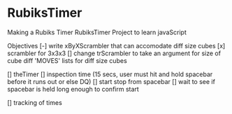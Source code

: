 # RubiksTimer
Making a Rubiks Timer
RubiksTimer Project to learn javaScript

Objectives 
[-] write xByXScrambler that can accomodate diff size cubes
    [x] scrambler for 3x3x3
    [] change trScrambler to take an argument for size of cube diff 'MOVES' lists for diff size cubes
    
[] theTimer 
    [] inspection time (15 secs, user must hit and hold spacebar before it runs out or else DQ)
    [] start stop from spacebar
    [] wait to see if spacebar is held long enough to confirm start
   
[] tracking of times 
